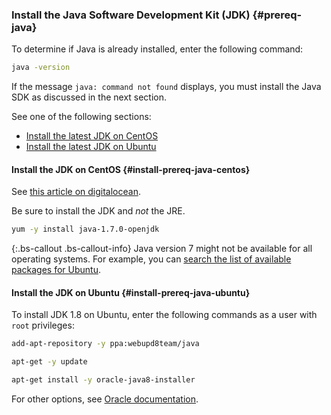 ### Install the Java Software Development Kit (JDK) {#prereq-java}

To determine if Java is already installed, enter the following command:

```bash
java -version
```

If the message `java: command not found` displays, you must install the Java SDK as discussed in the next section.

See one of the following sections:

* [Install the latest JDK on CentOS](#install-prereq-java-centos)
* [Install the latest JDK on Ubuntu](#install-prereq-java-ubuntu)

#### Install the JDK on CentOS {#install-prereq-java-centos}

See [this article on digitalocean](https://www.digitalocean.com/community/tutorials/how-to-install-java-on-centos-and-fedora#install-oracle-java-8).

Be sure to install the JDK and *not* the JRE.

```bash
yum -y install java-1.7.0-openjdk
```

{:.bs-callout .bs-callout-info}
Java version 7 might not be available for all operating systems. For example, you can [search the list of available packages for Ubuntu](http://packages.ubuntu.com/).

#### Install the JDK on Ubuntu {#install-prereq-java-ubuntu}

To install JDK 1.8 on Ubuntu, enter the following commands as a user with `root` privileges:

```bash
add-apt-repository -y ppa:webupd8team/java
```

```bash
apt-get -y update
```

```bash
apt-get install -y oracle-java8-installer
```

For other options, see [Oracle documentation](https://docs.oracle.com/javase/8/docs/technotes/guides/install/install_overview.html).

